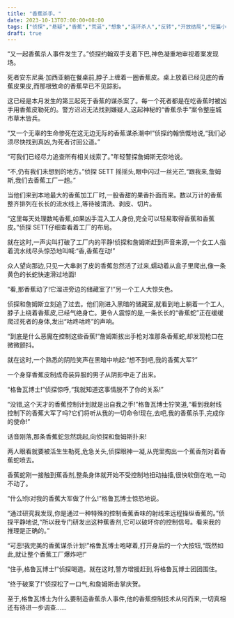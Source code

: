 ```yaml
---
title: "香蕉杀手。"
date: 2023-10-13T07:00:00+08:00
tags: ["侦探","悬疑","香蕉","荒诞","想象","连环杀人","反转","开放结局","短篇小说","Claude"]
draft: true
--- 
```


“又一起香蕉杀人事件发生了。”侦探约翰双手支着下巴,神色凝重地审视着案发现场。

死者安东尼奥·加西亚躺在餐桌前,脖子上缠着一圈香蕉皮。桌上放着已经见底的香蕉皮果皮,而那根致命的香蕉早已不见踪影。

这已经是本月发生的第三起死于香蕉的谋杀案了。每一个死者都是在吃香蕉时被凶手用香蕉皮勒死的。警方迟迟无法找到嫌疑人,这起神秘的“香蕉杀手”案令整座城市草木皆兵。

“又一个无辜的生命惨死在这无边无际的香蕉谋杀潮中!”侦探约翰愤慨地说,“我们必须尽快找到真凶,为死者讨回公道。”

“可我们已经尽力追查所有相关线索了。”年轻警探詹姆斯无奈地说。

“不,仍有我们未想到的地方。”侦探 SETT 摇摇头,眼中闪过一丝光芒,“跟我来,詹姆斯,我们去香蕉工厂一趟。”

当他们来到本地最大的香蕉加工厂时,一股香甜的果香扑面而来。数以万计的香蕉整齐排列在长长的流水线上,等待被清洗、剥皮、切片。

“这里每天处理数吨香蕉,如果凶手混入工人身份,完全可以轻易取得香蕉和香蕉皮。”侦探 SETT仔细查看着工厂的布局。

就在这时,一声尖叫打破了工厂内的平静!侦探和詹姆斯赶到声音来源,一个女工人指着流水线尽头惊恐地叫喊:“香,香蕉在动!”

众人望向那边,只见一大串剥了皮的香蕉忽然活了过来,蠕动着从盒子里爬出,像一条黄色的长蛇快速滑过地面!

“看,那香蕉动了!它溜进旁边的储藏室了!”另一个工人大惊失色。

侦探和詹姆斯立刻追了过去。他们刚进入黑暗的储藏室,就看到地上躺着一个工人,脖子上绕着香蕉皮,已经气绝身亡。更令人震惊的是,一条长长的“香蕉蛇”正在缓缓爬过死者的身体,发出“咕咚咕咚”的声响。

“到底是什么恶魔在控制这些香蕉!”詹姆斯拔出手枪对准那条香蕉蛇,却发现枪口在微微颤抖。

就在这时,一个熟悉的阴险笑声在黑暗中响起:“想不到吧,我的香蕉大军?”

一个身穿香蕉皮制成奇装异服的男子从阴影中走了出来。

“格鲁瓦博士!”侦探惊呼,“我就知道这事情脱不了你的关系!”

“没错,这个天才的香蕉控制计划就是出自我之手!”格鲁瓦博士狞笑道,“看到我射线控制下的香蕉大军了吗?它们将听从我的一切命令!现在,去吧,我的香蕉杀手,完成你的使命!”

话音刚落,那条香蕉蛇忽然跳起,向侦探和詹姆斯扑来!

两人眼看就要被活生生勒死,危急关头,侦探眼神一凝,从兜里掏出一个蕉香剂对着香蕉蛇喷去。

香蕉蛇刚一接触到蕉香剂,整条身体就开始不受控制地扭动抽搐,很快软倒在地,一动不动了。

“什么!你对我的香蕉大军做了什么!”格鲁瓦博士惊恐地说。

“通过研究我发现,你是通过一种特殊的控制香蕉香味的射线来远程操纵香蕉的。”侦探平静地说,“所以我专门研发出这种蕉香剂,它可以破坏你的控制信号。看来我的推理是正确的。”

“可恶!我完美的香蕉谋杀计划!”格鲁瓦博士咆哮着,打开身后的一个大按钮,“既然如此,就让整个香蕉工厂爆炸吧!”

“住手,格鲁瓦博士!”侦探喝道。就在这时,警方增援赶到,将格鲁瓦博士团团围住。

“终于破案了!”侦探松了一口气,和詹姆斯击掌庆贺。

至于,格鲁瓦博士为什么要制造香蕉杀人事件,他的香蕉控制技术从何而来,一切真相还有待进一步调查......
